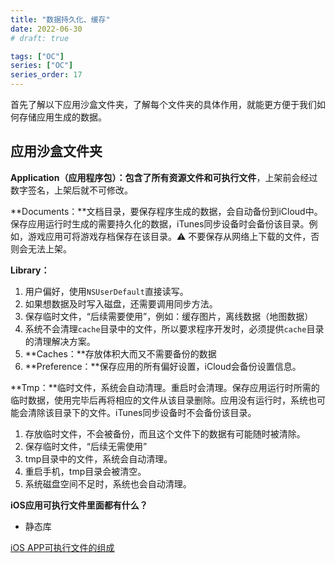 ```yaml
---
title: "数据持久化、缓存"
date: 2022-06-30
# draft: true

tags: ["OC"]
series: ["OC"]
series_order: 17
---
```



首先了解以下应用沙盒文件夹，了解每个文件夹的具体作用，就能更方便于我们如何存储应用生成的数据。

## 应用沙盒文件夹

**Application（应用程序包）：**包含了所有资源文件和**可执行文件**，上架前会经过数字签名，上架后就不可修改。

**Documents：**文档目录，要保存程序生成的数据，会自动备份到iCloud中。保存应用运行时生成的需要持久化的数据，iTunes同步设备时会备份该目录。例如，游戏应用可将游戏存档保存在该目录。⚠️ 不要保存从网络上下载的文件，否则会无法上架。

**Library：**

1. 用户偏好，使用`NSUserDefault`直接读写。
2. 如果想数据及时写入磁盘，还需要调用同步方法。
3. 保存临时文件，“后续需要使用”，例如：缓存图片，离线数据（地图数据）
4. 系统不会清理`cache`目录中的文件，所以要求程序开发时，必须提供`cache`目录的清理解决方案。
5. **Caches：**存放体积大而又不需要备份的数据
6. **Preference：**保存应用的所有偏好设置，iCloud会备份设置信息。

**Tmp：**临时文件，系统会自动清理。重启时会清理。保存应用运行时所需的临时数据，使用完毕后再将相应的文件从该目录删除。应用没有运行时，系统也可能会清除该目录下的文件。iTunes同步设备时不会备份该目录。

1. 存放临时文件，不会被备份，而且这个文件下的数据有可能随时被清除。
2. 保存临时文件，“后续无需使用”
3. tmp目录中的文件，系统会自动清理。
4. 重启手机，tmp目录会被清空。
5. 系统磁盘空间不足时，系统也会自动清理。

**iOS应用可执行文件里面都有什么？**

- 静态库

[iOS APP可执行文件的组成](https://www.jianshu.com/p/804f424b4d88?utm_campaign=maleskine&utm_content=note&utm_medium=seo_notes&utm_source=recommendation)